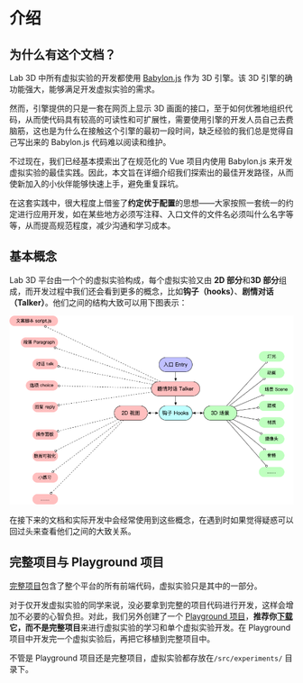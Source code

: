 # 介绍

## 为什么有这个文档？

Lab 3D 中所有虚拟实验的开发都使用 [Babylon.js](https://babylonjs.com) 作为 3D 引擎。该 3D 引擎的确功能强大，能够满足开发虚拟实验的需求。

然而，引擎提供的只是一套在网页上显示 3D 画面的接口，至于如何优雅地组织代码，从而使代码具有较高的可读性和可扩展性，需要使用引擎的开发人员自己去费脑筋，这也是为什么在接触这个引擎的最初一段时间，缺乏经验的我们总是觉得自己写出来的 Babylon.js 代码难以阅读和维护。

不过现在，我们已经基本摸索出了在规范化的 Vue 项目内使用 Babylon.js 来开发虚拟实验的最佳实践。因此，本文旨在详细介绍我们探索出的最佳开发路径，从而使新加入的小伙伴能够快速上手，避免重复踩坑。

在这套实践中，很大程度上借鉴了**约定优于配置**的思想——大家按照一套统一的约定进行应用开发，如在某些地方必须写注释、入口文件的文件名必须叫什么名字等等，从而提高规范程度，减少沟通和学习成本。

## 基本概念

Lab 3D 平台由一个个的虚拟实验构成，每个虚拟实验又由 **2D 部分**和**3D 部分**组成，而开发过程中我们还会看到更多的概念，比如**钩子（hooks）**、**剧情对话（Talker）**。他们之间的结构大致可以用下图表示：



<img src="../assets/concepts.png" style="zoom:67%;" />

在接下来的文档和实际开发中会经常使用到这些概念，在遇到时如果觉得疑惑可以回过头来查看他们之间的大致关系。

## 完整项目与 Playground 项目

[完整项目](https://github.com/xuzuodong/lab-3d)包含了整个平台的所有前端代码，虚拟实验只是其中的一部分。

对于仅开发虚拟实验的同学来说，没必要拿到完整的项目代码进行开发，这样会增加不必要的心智负担。对此，我们另外创建了一个 [Playground 项目](https://github.com/xuzuodong/lab-3d-playground)，**推荐你[下载](https://github.com/xuzuodong/lab-3d-playground/archive/main.zip)它，而不是完整项目**来进行虚拟实验的学习和单个虚拟实验开发。在 Playground 项目中开发完一个虚拟实验后，再把它移植到完整项目中。

不管是 Playground 项目还是完整项目，虚拟实验都存放在`/src/experiments/` 目录下。
